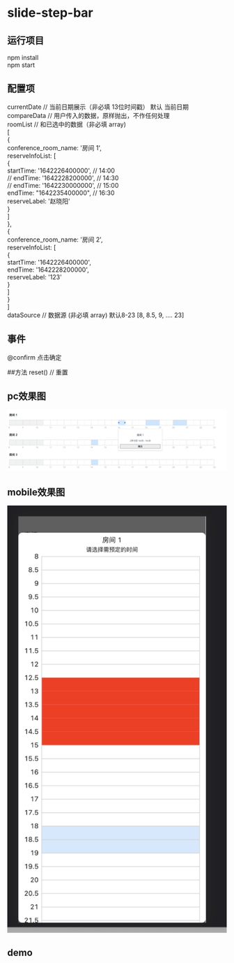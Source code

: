 # slide-step-bar
## 运行项目
npm install  
npm start

## 配置项
currentDate             // 当前日期展示（非必填 13位时间戳） 默认 当前日期  
compareData             // 用户传入的数据，原样抛出，不作任何处理  
roomList                // 和已选中的数据（非必填 array)  
                        [  
                            {  
                                conference_room_name: '房间 1',  
                                reserveInfoList: [  
                                    {  
                                        startTime: '1642226400000', // 14:00  
                                        // endTime: '1642228200000', // 14:30  
                                        // endTime: '1642230000000', // 15:00  
                                        endTime: "1642235400000", // 16:30  
                                        reserveLabel: '赵晓阳'  
                                    }  
                                ]  
                            },  
                            {  
                                conference_room_name: '房间 2',  
                                reserveInfoList: [  
                                    {  
                                        startTime: '1642226400000',  
                                        endTime: '1642228200000',  
                                        reserveLabel: '123'  
                                    }  
                                ]  
                            }  
                        ]  
dataSource              // 数据源 (非必填 array) 默认8-23  [8, 8.5, 9, .... 23]  

## 事件
@confirm 点击确定

##方法
reset() // 重置

## pc效果图
![image](https://github.com/wangpengtao-hard/slider-step-bar/blob/master/src/assets/pc_mock.png)

## mobile效果图
![image](https://github.com/wangpengtao-hard/slider-step-bar/blob/master/src/assets/mobile_mock.png)

## demo

